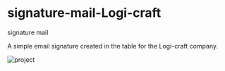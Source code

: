 # signature-mail-Logi-craft
signature mail


A simple email signature created in the table for the Logi-craft company.

![project](https://user-images.githubusercontent.com/69982831/110473681-b7351c80-80d6-11eb-9811-7a026df9cf73.png)
